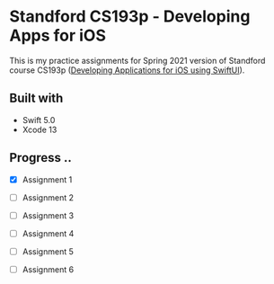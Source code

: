 # Standford CS193p - Developing Apps for iOS

This is my practice assignments for Spring 2021 version of Standford course CS193p ([Developing Applications for iOS using SwiftUI]).

[Developing Applications for iOS using SwiftUI]: <https://cs193p.sites.stanford.edu/>

## Built with

* Swift 5.0
* Xcode 13

## Progress ..

- [x] Assignment 1
- [ ] Assignment 2
- [ ] Assignment 3
- [ ] Assignment 4
- [ ] Assignment 5
- [ ] Assignment 6


